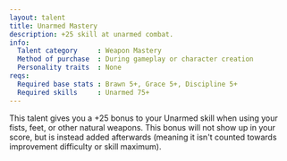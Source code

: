 ```yaml
---
layout: talent
title: Unarmed Mastery
description: +25 skill at unarmed combat.
info:
  Talent category     : Weapon Mastery
  Method of purchase  : During gameplay or character creation
  Personality traits  : None
reqs:
  Required base stats : Brawn 5+, Grace 5+, Discipline 5+
  Required skills     : Unarmed 75+
---
```


This talent gives you a +25 bonus to your Unarmed skill when using your fists,
feet, or other natural weapons.  This bonus will not show up in your score,
but is instead added afterwards (meaning it isn't counted towards improvement
difficulty or skill maximum).

